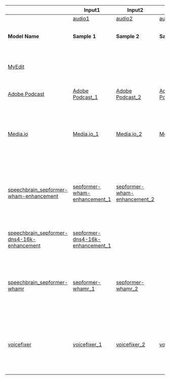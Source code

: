 |            |Input1    |Input2    |Input3    |Input4    |          |           |           
|------------|----------|----------|----------|----------|----------|-----------|
|            |[audio1](https://drive.google.com/file/d/1mPQhWAFTvSLjGDNtj7K752ikyGpc0ZUh/view?usp=drive_link)|[audio2](https://drive.google.com/file/d/1Fz9FTHnFmC0wQcLGhI_4KjIurqTkZ1i7/view?usp=drive_link)|[audio3](https://drive.google.com/file/d/1oq-rCvg1lU3iXgntXo_aBp_TbfQ-Y9vo/view?usp=drive_link)|[audio4](https://drive.google.com/file/d/1064j5e2AZeUl87BIyIrmuDHU8gk4M1eN/view?usp=sharing)|
| **Model Name** |**Sample 1** | **Sample 2**| **Sample 3**| **Sample 4** |**Comment**|**Is code / API available ?**|
|[MyEdit](https://myedit.online/en/audio-editor/speech-enhancement)||||[MyEdit4](https://drive.google.com/file/d/1UgoYiOAXe7jHRlmCFa871Ddk9kj2o9K4/view?usp=drive_link)|perfectly denoising the audio|Available but download one per day|
|[Adobe Podcast](https://podcast.adobe.com/enhance#)|[Adobe Podcast_1](https://drive.google.com/file/d/1gzWvXx5JZVdaIVH2AfrLSKQrxmwfwJkd/view?usp=drive_link)|[Adobe Podcast_2](https://drive.google.com/file/d/1pQbeYTRJDMHnmKBmMBamfgXuVR8Ug3xP/view?usp=drive_link)|[Adobe Podcast_3](https://drive.google.com/file/d/1a51nTT0vlu2_droahHJstIr4t9gCkoA8/view?usp=drive_link)|[Adobe Podcast_4](https://drive.google.com/file/d/1rXXvw8VSd-bl1kUleW9Y4K5KQOjaZHSx/view?usp=drive_link)|perfectly denoising the audio|Yes|
|[Media.io](https://www.media.io/remove-background-noise-from-audio.html)|[Media.io_1](https://drive.google.com/file/d/1CBT825WoV-JNwLshmMzLnjQTP0ivm_De/view?usp=drive_link)|[Media.io_2](https://drive.google.com/file/d/1XeI8kfHIeQ7EDLRtkSeb3R1sFSfIeDOm/view?usp=drive_link)|[Media.io_3](https://drive.google.com/file/d/1Q0NCCKsJpjY4SJFfvV5RPv4i4Yi11V_D/view?usp=drive_link)|[Media.io_4](https://drive.google.com/file/d/1jr3Vx4PTNhoyflrWMR4Fa_5lKqHqB8bq/view?usp=sharing)|A little noise remains and reduces the intensity of the sound|Available but download one per day|
|[speechbrain_sepformer-wham-enhancement](https://huggingface.co/speechbrain/sepformer-wham-enhancement)|[sepformer-wham-enhancement_1](https://drive.google.com/file/d/1XM7AAaHoQASQI9fn5yxV-azjCQgQyed9/view?usp=drive_link)|[sepformer-wham-enhancement_2](https://drive.google.com/file/d/1o45D9_I3QCKKFaV7Kz9NyI8CT5IVTVkq/view?usp=drive_link)||[sepformer-wham-enhancement_4](https://drive.google.com/file/d/1_rpCWiBss2skGvrEgi2mRGiXkYsTVa-D/view?usp=sharing)|it dose run to some extent but not enough for very precise output|Yes|
|[speechbrain_sepformer-dns4-16k-enhancement](https://huggingface.co/speechbrain/sepformer-dns4-16k-enhancement)|[sepformer-dns4-16k-enhancement_1](https://drive.google.com/file/d/1uHlHl2-WN9rHRKPB87n4v-EGXhiaASuP/view?usp=drive_link)|||[sepformer-dns4-16k-enhancement_4](https://drive.google.com/file/d/1N2ICTl3DIWB12iGIc4R_p9ehKyxXM1a5/view?usp=sharing)|the sound is not as clear as original sound|Yes|
|[speechbrain_sepformer-whamr](https://huggingface.co/speechbrain/sepformer-whamr)|[sepformer-whamr_1](https://drive.google.com/file/d/1gmlc62AZyOfwKdpQLuDnfjSNVva4JNso/view?usp=drive_link)|[sepformer-whamr_2](https://drive.google.com/file/d/1-XSRvXBN72L-I5Efpc9_v-GustKcJGeF/view?usp=drive_link)||[sepformer-whamr_4](https://drive.google.com/file/d/1Pk4iPzlbe3XbhMAyfoW_FQKMTgDOUG4_/view?usp=sharing)|it denoise good but in some audio cut outs some parts of speech or tones|Yes|
|[voicefixer](https://huggingface.co/spaces/voicefixer/voicefixer)|[voicefixer_1](https://drive.google.com/file/d/1z_RtuCHqO1255Qvf_afCH_DQtxWehdw-/view?usp=drive_link)|[voicefixer_2](https://drive.google.com/file/d/1e_U5bOjJWGNUw_rZmqStDG1kQ3F8dYqk/view?usp=drive_link)|[voicefixer_3](https://drive.google.com/file/d/1M8RL2d5PKiqHG9EBTvit7t9p5hkukG5o/view?usp=drive_link)|[voicefixer_4](https://drive.google.com/file/d/1dHhq2xrG4FEMlb8V2gK514Sfn420m-kE/view?usp=drive_link)|it does well in denoising but in some audio degrade quality of voice|Yes|

